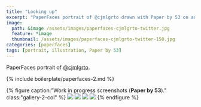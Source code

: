 ```yaml
---
title: "Looking up"
excerpt: "PaperFaces portrait of @cjmlgrto drawn with Paper by 53 on an iPad."
image: 
  path: &image /assets/images/paperfaces-cjmlgrto-twitter.jpg 
  feature: *image
  thumbnail: /assets/images/paperfaces-cjmlgrto-twitter-150.jpg
categories: [paperfaces]
tags: [portrait, illustration, Paper by 53]
---
```


PaperFaces portrait of <a href="https://twitter.com/cjmlgrto">@cjmlgrto</a>.

{% include boilerplate/paperfaces-2.md %}

{% figure caption:"Work in progress screenshots (**Paper by 53**)." class:"gallery-2-col" %}
[![](/assets/images/paperfaces-cjmlgrto-process-1-600.jpg)](/assets/images/paperfaces-cjmlgrto-process-1-lg.jpg)
[![](/assets/images/paperfaces-cjmlgrto-process-2-600.jpg)](/assets/images/paperfaces-cjmlgrto-process-2-lg.jpg)
[![](/assets/images/paperfaces-cjmlgrto-process-3-600.jpg)](/assets/images/paperfaces-cjmlgrto-process-3-lg.jpg)
[![](/assets/images/paperfaces-cjmlgrto-process-4-600.jpg)](/assets/images/paperfaces-cjmlgrto-process-4-lg.jpg)
{% endfigure %}
